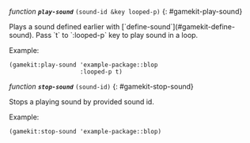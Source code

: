 *function* ***`play-sound`*** `(sound-id &key looped-p)`
{: #gamekit-play-sound}
<div class="bodge-docstring" markdown="block">
Plays a sound defined earlier with [`define-sound`](#gamekit-define-sound). Pass `t` to
`:looped-p` key to play sound in a loop.

Example:
```common-lisp
(gamekit:play-sound 'example-package::blop
                    :looped-p t)
```
</div>

*function* ***`stop-sound`*** `(sound-id)`
{: #gamekit-stop-sound}
<div class="bodge-docstring" markdown="block">
Stops a playing sound by provided sound id.

Example:
```common-lisp
(gamekit:stop-sound 'example-package::blop)
```
</div>
